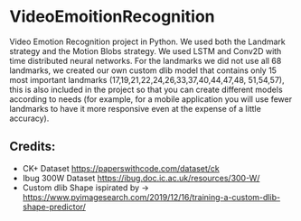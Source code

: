 
# VideoEmoitionRecognition
  Video Emotion Recognition project in Python. We used both the Landmark strategy and the Motion Blobs strategy. 
  We used LSTM and Conv2D with time distributed neural networks.
  For the landmarks we did not use all 68 landmarks, we created our own custom dlib model that contains only 15 most important landmarks (17,19,21,22,24,26,33,37,40,44,47,48, 51,54,57), this is also included in the project so that you can create different models according to needs (for example, for a mobile application you will use fewer landmarks to have it more responsive even at the expense of a little accuracy).
 


## Credits:
 - CK+ Dataset https://paperswithcode.com/dataset/ck
 - Ibug 300W Dataset https://ibug.doc.ic.ac.uk/resources/300-W/
 - Custom dlib Shape ispirated by -> https://www.pyimagesearch.com/2019/12/16/training-a-custom-dlib-shape-predictor/

